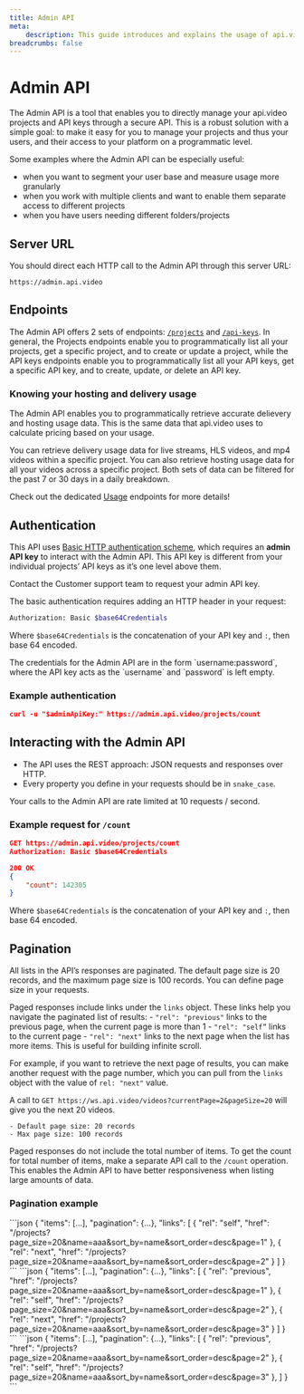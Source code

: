 ```yaml
---
title: Admin API
meta: 
    description: This guide introduces and explains the usage of api.video's Admin API.
breadcrumbs: false
---
```


# Admin API

The Admin API is a tool that enables you to directly manage your api.video projects and API keys through a secure API. This is a robust solution with a simple goal: to make it easy for you to manage your projects and thus your users, and their access to your platform on a programmatic level.

Some examples where the Admin API can be especially useful:

- when you want to segment your user base and measure usage more granularly
- when you work with multiple clients and want to enable them separate access to different projects
- when you have users needing different folders/projects

## Server URL

You should direct each HTTP call to the Admin API through this server URL:

`https://admin.api.video`

## Endpoints

The Admin API offers 2 sets of endpoints: [`/projects`](/reference/admin-api/Projects) and [`/api-keys`](/reference/admin-api/API-keys). In general, the Projects endpoints enable you to programmatically list all your projects, get a specific project, and to create or update a project, while the API keys endpoints enable you to programmatically list all your API keys, get a specific API key, and to create, update, or delete an API key.  

### Knowing your hosting and delivery usage

The Admin API enables you to programmatically retrieve accurate delievery and hosting usage data. This is the same data that api.video uses to calculate pricing based on your usage.

You can retrieve delivery usage data for live streams, HLS videos, and mp4 videos within a specific project. You can also retrieve hosting usage data for all your videos across a specific project. Both sets of data can be filtered for the past 7 or 30 days in a daily breakdown.

Check out the dedicated [Usage](/reference/admin-api/Usage) endpoints for more details!

## Authentication

This API uses [Basic HTTP authentication scheme](https://datatracker.ietf.org/doc/html/rfc7617), which requires an **admin API key** to interact with the Admin API.  This API key is different from your individual projects’ API keys as it’s one level above them.

<Callout pad="2" type="warning">
Contact the Customer support team to request your admin API key.
</Callout>

The basic authentication requires adding an HTTP header in your request:

```bash
Authorization: Basic $base64Credentials
```

Where `$base64Credentials` is the concatenation of your API key and `:`, then base 64 encoded. 

<Callout pad="2" type="info">
The credentials for the Admin API are in the form `username:password`, where the API key acts as the `username` and `password` is left empty.
</Callout>

### Example authentication

```json
curl -u "$adminApiKey:" https://admin.api.video/projects/count
```

## Interacting with the Admin API

- The API uses the REST approach: JSON requests and responses over HTTP.
- Every property you define in your requests should be in `snake_case`.

<Callout pad="2" type="warning">
Your calls to the Admin API are rate limited at 10 requests / second.
</Callout>

### Example request for `/count`

```json
GET https://admin.api.video/projects/count
Authorization: Basic $base64Credentials

200 OK
{
	"count": 142305
}
```
Where `$base64Credentials` is the concatenation of your API key and `:`, then base 64 encoded.

## Pagination

All lists in the API’s responses are paginated. The default page size is 20 records, and the maximum page size is 100 records. You can define page size in your requests.

Paged responses include links under the `links` object. These links help you navigate the paginated list of results:
    - `"rel": "previous"` links to the previous page, when the current page is more than 1
    - `"rel": "self”` links to the current page
    - `"rel": "next"` links to the next page when the list has more items. This is useful for building infinite scroll.

For example, if you want to retrieve the next page of results, you can make another request with the page number, which you can pull from the `links` object with the value of `rel: "next"` value.

 A call to `GET https://ws.api.video/videos?currentPage=2&pageSize=20` will give you the next 20 videos.

    - Default page size: 20 records
    - Max page size: 100 records

Paged responses do not include the total number of items. To get the count for total number of items, make a separate API call to the `/count` operation. This enables the Admin API to have better responsiveness when listing large amounts of data.
    
### Pagination example
    
<Tabs>
    <Tab title="Page 1/3">
    ```json
        {
            "items": [...],
            "pagination": {...},
            "links": [
                {
                    "rel": "self",
                    "href": "/projects?page_size=20&name=aaa&sort_by=name&sort_order=desc&page=1"
                },
                {
                    "rel": "next",
                    "href": "/projects?page_size=20&name=aaa&sort_by=name&sort_order=desc&page=2"
                }
            ]
        }
    ```
    </Tab>
    <Tab title="Page 2/3">
    ```json
        {
            "items": [...],
            "pagination": {...},
            "links": [
                {
                    "rel": "previous",
                    "href": "/projects?page_size=20&name=aaa&sort_by=name&sort_order=desc&page=1"
                },
                {
                    "rel": "self",
                    "href": "/projects?page_size=20&name=aaa&sort_by=name&sort_order=desc&page=2"
                },
                {
                    "rel": "next",
                    "href": "/projects?page_size=20&name=aaa&sort_by=name&sort_order=desc&page=3"
                }
            ]
}
    ```
    </Tab>
    <Tab title="Page 3/3">
    ```json
        {
            "items": [...],
            "pagination": {...},
            "links": [
                {
                    "rel": "previous",
                    "href": "/projects?page_size=20&name=aaa&sort_by=name&sort_order=desc&page=2"
                },
                {
                    "rel": "self",
                    "href": "/projects?page_size=20&name=aaa&sort_by=name&sort_order=desc&page=3"
                },
            ]
        }
    ```
    </Tab>
</Tabs>